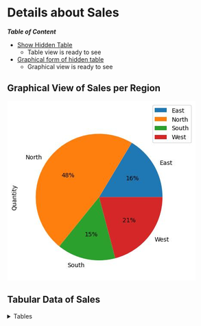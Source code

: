 # Details about Sales
**_Table of Content_**
- [Show Hidden Table](#tabular-data-of-sales)
    - Table view is ready to see
- [Graphical form of hidden table](#graphical-view-of-sales-per-region)
    - Graphical view is ready to see

## Graphical View of Sales per Region
![Alt](https://github.com/tiyashapal22/test/blob/main/image/picture2.jpg)

## Tabular Data of Sales
<details>
<summary> Tables </summary>

| Region | Quantity | Category | Product |
|-|-------------|-------------|-----------|
| North | 87 | Crackers | Whole Wheat | 
| North | 29 | Snacks | Pretzels | 
| South | 82 | Cookies | Chocolate Chip | 
| South | 80 | Cookies | Oatmeal Raisin | 
| South | 54 | Bars | Carrot | 
| South | 102 | Bars | Carrot | 
| South | 149 | Crackers | Whole Wheat | 
| North | 31 | Crackers | Whole Wheat | 
| East | 36 | Cookies | Arrowroot | 
| North | 52 | Cookies | Arrowroot | 
| East | 28 | Snacks | Whole Wheat | 
| North | 58 | Cookies | Arrowroot | 
| East | 43 | Cookies | Arrowroot | 
| West | 232 | Cookies | Chocolate Chip | 
| North | 123 | Cookies | Oatmeal Raisin | 
| North | 68 | Bars | Bran | 
| North | 85 | Cookies | Chocolate Chip | 
| North | 93 | Bars | Carrot | 
| North | 61 | Bars | Carrot | 
| East | 57 | Bars | Bran | 
| North | 40 | Crackers | Whole Wheat | 
| North | 65 | Cookies | Oatmeal Raisin | 
| North | 86 | Cookies | Chocolate Chip | 
| North | 118 | Bars | Carrot | 
| West | 39 | Cookies | Chocolate Chip | 
| North | 67 | Cookies | Chocolate Chip | 
| East | 193 | Cookies | Oatmeal Raisin | 
| East | 129 | Cookies | Oatmeal Raisin | 
| North | 91 | Bars | Carrot | 
| North | 77 | Cookies | Arrowroot | 
| East | 23 | Crackers | Whole Wheat | 
| North | 84 | Bars | Carrot | 
| East | 48 | Bars | Carrot | 
| North | 44 | Cookies | Oatmeal Raisin | 
| South | 134 | Snacks | Potato Chips | 
| North | 120 | Cookies | Oatmeal Raisin | 
| East | 53 | Bars | Carrot | 
| East | 26 | Crackers | Whole Wheat | 
| North | 63 | Cookies | Chocolate Chip | 
| North | 73 | Bars | Carrot | 
| North | 105 | Bars | Bran | 
| North | 34 | Crackers | Whole Wheat | 
| East | 138 | Cookies | Oatmeal Raisin | 
| North | 60 | Cookies | Oatmeal Raisin | 
| West | 21 | Crackers | Whole Wheat | 
| East | 37 | Cookies | Arrowroot | 
| West | 55 | Cookies | Chocolate Chip | 
| North | 64 | Cookies | Chocolate Chip | 
| North | 33 | Crackers | Whole Wheat | 
| North | 71 | Bars | Carrot | 
| West | 288 | Cookies | Oatmeal Raisin | 
| North | 90 | Cookies | Arrowroot | 
| North | 76 | Cookies | Chocolate Chip | 
| West | 22 | Snacks | Pretzels | 
| West | 20 | Crackers | Whole Wheat | 
| South | 136 | Cookies | Arrowroot | 
| North | 38 | Crackers | Whole Wheat | 
| West | 50 | Bars | Bran | 
| West | 306 | Bars | Carrot | 
| North | 79 | Cookies | Oatmeal Raisin | 
| North | 51 | Cookies | Oatmeal Raisin | 
| North | 47 | Cookies | Oatmeal Raisin | 

</details>